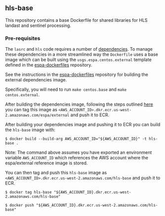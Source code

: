 ## hls-base

This repository contains a base Dockerfile for shared libraries for HLS landast and sentinel processing.

### Pre-requisites

The `lasrc` and `hls` code requires a number of [dependencies](https://github.com/developmentseed/espa-surface-reflectance/tree/master/lasrc#dependencies). To manage these dependencies in a more streamlined way the `Dockerfile` uses a base image which can be built using the `usgs.espa.centos.external` template defined in the [espa-dockerfiles](https://github.com/developmentseed/espa-dockerfiles) repository.

See the instructions in the [espa-dockerfiles](https://github.com/developmentseed/espa-dockerfiles) repository for building the external dependencies image.

Specifically, you will need to run `make centos.base` and `make centos.external`.

After building the dependencies image, following the steps outlined [here](https://docs.aws.amazon.com/AmazonECR/latest/userguide/ECR_AWSCLI.html) you can tag this image as `<AWS_ACCOUNT_ID>.dkr.ecr.us-west-2.amazonaws.com/espa/external` and push it to ECR.


After building your dependencies image and pushing it to ECR you can build the `hls-base` image with:

```shell
$ docker build --build-arg AWS_ACCOUNT_ID="${AWS_ACCOUNT_ID}" -t hls-base .
```

Note: The command above assumes you have exported an environment variable `AWS_ACCOUNT_ID` which references the AWS account where the espa/external reference image is stored.

You can then tag and push this `hls-base` image as `<AWS_ACCOUNT_ID>.dkr.ecr.us-west-2.amazonaws.com/hls-base` and push it to ECR.

```shell
$ docker tag hls-base "${AWS_ACCOUNT_ID}.dkr.ecr.us-west-2.amazonaws.com/hls-base"
```

```shell
$ docker push "${AWS_ACCOUNT_ID}.dkr.ecr.us-west-2.amazonaws.com/hls-base"
```

